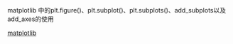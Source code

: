 matplotlib 中的plt.figure()、plt.subplot()、plt.subplots()、add_subplots以及add_axes的使用

[matplotlib](https://blog.csdn.net/C_chuxin/article/details/83994457)

